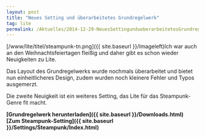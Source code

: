 ```yaml
---
layout: post
title: "Neues Setting und überarbeitetes Grundregelwerk"
tag: lite
permalink: /Aktuelles/2014-12-29-NeuesSettingundueberarbeitetesGrundregelwerk
---
```



[/www/lite/titel/steampunk-tn.png]({{ site.baseurl }}/Imageleft)Ich war auch an den Weihnachtsfeiertagen fleißig und daher gibt es schon wieder Neuigkeiten zu Lite.

Das Layout des Grundregelwerks wurde nochmals überarbeitet und bietet nun einheitlicheres Design, zudem wurden noch kleinere Fehler und Typos ausgemerzt.

Die zweite Neuigkeit ist ein weiteres Setting, das Lite für das Steampunk-Genre fit macht.

<p><strong>[Grundregelwerk herunterladen]({{ site.baseurl }}/Downloads.html)<br/>
[Zum Steampunk-Setting]({{ site.baseurl }}/Settings/Steampunk/Index.html)</strong></p>

